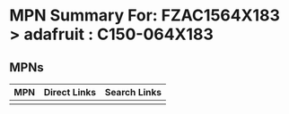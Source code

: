 



# MPN Summary For: FZAC1564X183 > adafruit : C150-064X183

## MPNs
  

|MPN|Direct Links|Search Links|
| :--- | :--- | :--- |
||||
